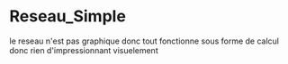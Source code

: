 # Reseau_Simple 
le reseau n'est pas graphique donc tout fonctionne sous forme de calcul donc rien d'impressionnant visuelement 
